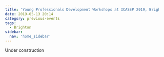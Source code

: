```yaml
---
title: 'Young Professionals Development Workshops at ICASSP 2019, Brighton – May 2019'
date: 2019-05-13 20:14
category: previous-events
tags:
  - Brighton
sidebar:
  nav: 'home_sidebar'
---
```


Under construction
